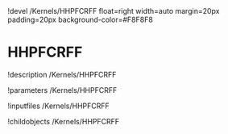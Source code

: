 <!-- MOOSE Object Documentation Stub: Remove this when content is added. -->!devel /Kernels/HHPFCRFF float=right width=auto margin=20px padding=20px background-color=#F8F8F8


# HHPFCRFF
!description /Kernels/HHPFCRFF

!parameters /Kernels/HHPFCRFF

!inputfiles /Kernels/HHPFCRFF

!childobjects /Kernels/HHPFCRFF
